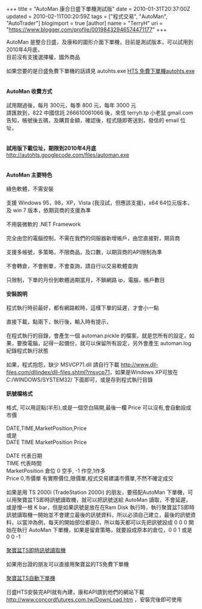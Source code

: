 +++
title = "AutoMan 康合日盛下單機測試版"
date = 2010-01-31T20:37:00Z
updated = 2010-02-11T00:20:59Z
tags = ["程式交易", "AutoMan", "AutoTrader"]
blogimport = true 
[author]
	name = "TerryH"
	uri = "https://www.blogger.com/profile/00198432946574471177"
+++

AutoMan 是整合日盛，及康和的圖形介面下單機，目前是測試版本，可以試用到2010年4月底，<br />目前沒有支援選擇權，國外商品<br /><br />如果您要的是日盛免費下單機的話請見 autohts.exe <a href="/2009/02/hts.html">HTS 免費下單機autohts.exe<br /></a><br /><span style="font-weight:bold;"><br />AutoMan 收費方式</span><br /><br />試用期過後，每月 300元，每季 800 元，每年 3000 元<br />請匯款到，822 中國信託 266610061066 後，來信 terryh.tp 小老鼠 gmail.com 告知，帳號後五碼，及購買金額，確認後，程式隨即寄送到，發信的 email 位址，<br /><br /><span style="font-weight:bold;"><br />試用版下載位址，期限到2010年4月底</span><br /><a href="http://autohts.googlecode.com/files/automan.exe">http://autohts.googlecode.com/files/automan.exe</a><br /><br /><br /><span style="font-weight:bold;">AutoMan 主要特色</span><br /><br />綠色軟體，不需安裝<br /><br />支援 Windows 95，98，XP，Vista (我沒試，但應該支援)，x64 64位元版本，及 win 7 版本，依期貨商的支援為準<br /><br />不用裝微軟的 .NET Framework<br /><br />完全由您的電腦控制，不需在我們的伺服器新增帳戶，由您直接對，期貨商<br /><br />支援多帳號，多策略，不限商品，及口數，以期貨商的API限制為準<br /><br />不會轉倉，不會刪單，不會查詢，請自行以交易軟體查詢<br /><br />只限制，下單的月份到軟體過期當月，不鎖網路 ip，電腦，帳戶數目<br /><br /><span style="font-weight:bold;">安裝說明</span><br /><br />程式執行時前最好，都有網路較時，這樣下單的延遲，才會小一點<br /><br />直接下載，點兩下，執行後，輸入時有提示，<br /><br />在程式執行的目錄，會產生一個 automan.pickle 的檔案，就是您所有的設定，如果，要換電腦，記得一起備份，就可以保留所有設定，另外會產生 automan.log 紀錄程式執行狀態<br /><br />如果，程式抱怨，缺少 MSVCP71.dll 請自行下載 <a href="http://www.dll-files.com/dllindex/dll-files.shtml?msvcp71">http://www.dll-files.com/dllindex/dll-files.shtml?msvcp71</a>，如果是Windows XP可放在 C:/WINDOWS/SYSTEM32/ 下面即可，或是存到程式執行目錄<br /><br /><span style="font-weight:bold;">訊號檔格式</span><br /><br /> 格式, 可以用逗點(半形),或是一個空白隔開,最後一欄 Price 可以沒有,會自動設成市價<br /><br />DATE,TIME,MarketPosition,Price<br />或是<br />DATE TIME MarketPosition Price<br /><br />DATE 代表日期<br />TIME  代表時間<br />MarketPosition 倉位 0 空手, -1 作空,1作多<br />Price  0,市價單 有實際價位,限價單,程式交易建議市價單,不然不確定成交<br /><br />如果是用 TS 2000i (TradeStation 2000i) 的朋友，要搭配AutoMan 下單機，可以用聚寶盆TS即時訊號讀取機，就可以把訊號送給 AutoMan 讀取，不會延遲，或是慢一根 K bar，但是如果訊號是放在在Ram Disk 執行時，執行聚寶盆TS即時訊號讀取機一開始並不會建立最後的訊號資料，所以必須自己建立，最後的訊號資料，以當沖為例，每天的開始部位都是0，所以每天都可以先把訊號設成 0 0 0 開始在執行 AutoMan 下單機，如果是留倉策略，就要設成原本的倉位，0 0 1 或是 0 0 -1<br /><br /><a href="http://www.programtrading.tw/viewtopic.php?f=2&t=4&st=0&sk=t&sd=a">聚寶盆TS即時訊號讀取機</a><br /><br />如果用台證的朋友可以直接用聚寶盆的TS免費下單機<br /><br /><a href="http://www.programtrading.tw/viewtopic.php?f=2&t=5&st=0&sk=t&sd=a">聚寶盆TS自動下單機</a><br /><br />日盛HTS安裝完API就有內建，康和API請到他們的網站下載 <a href="http://www.concordfutures.com.tw/DownLoad.htm">http://www.concordfutures.com.tw/DownLoad.htm</a> ，安裝完後即可使用
